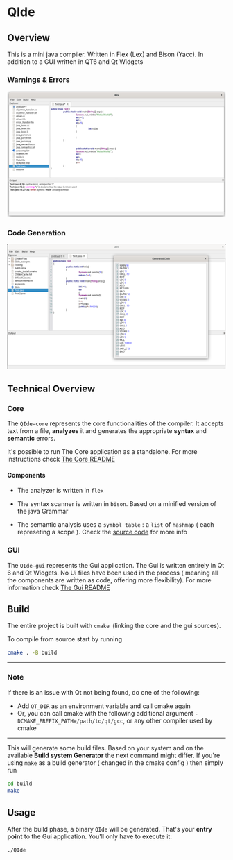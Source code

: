 # QIde

## Overview

This is a mini java compiler. Written in Flex (Lex) and Bison (Yacc). In addition to a GUI written in QT6 and Qt Widgets
### Warnings & Errors
![](./resources/demo.png)
### Code Generation
![](./resources/demo2.png)


## Technical Overview


### Core

The `QIde-core` represents the core functionalities of the compiler. It accepts text from a file, **analyzes** it and generates the appropriate **syntax** and **semantic** errors.

It's possible to run The Core application as a standalone. For more instructions check [The Core README](./QIde-core/README.md)

#### Components

- The analyzer is written in `flex`

- The syntax scanner is written in `bison`. Based on a minified version of the java Grammar

- The semantic analysis uses a `symbol table` : a `list` of `hashmap` ( each represeting a scope ). Check the [source code](./QIde-core) for more info

### GUI

The `QIde-gui` represents the Gui application. The Gui is written entirely in Qt 6 and Qt Widgets. No Ui files have been used in the process ( meaning all the components are written as code, offering more flexibility). For more information check [The Gui README](./QIde-gui/README.md)



## Build 

The entire project is built with `cmake `(linking the core and the gui sources). 

To compile from source start by running 

```bash
cmake . -B build
```

---
### Note

If there is an issue with Qt not being found, do one of the following:
- Add `QT_DIR`  as an environment variable and call cmake again
- Or, you can call cmake with the following additional argument `-DCMAKE_PREFIX_PATH=/path/to/qt/gcc`, or any other compiler used by cmake

---

This will generate some build files. Based on your system and on the available **Build system Generator** the next command might differ. If you're using `make` as a build generator ( changed in the cmake config ) then simply run

```bash
cd build
make
```

## Usage

After the build phase, a binary `QIde` will be generated. That's your **entry point** to the Gui application. You'll only have to execute it:

```bash
./QIde
``` 


